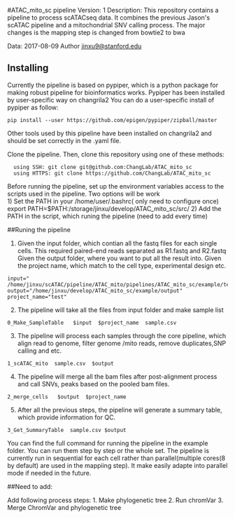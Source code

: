 #ATAC_mito_sc pipeline
Version: 1
Description: This repository contains a pipeline to process scATACseq data.  It combines the previous Jason's scATAC pipeline and a mitochondrial SNV calling process. The major changes is the mapping step is changed from bowtie2 to bwa 

Data: 2017-08-09
Author jinxu9@stanford.edu

## Installing 
Currently the pipeline is based on pypiper, which is a python package for making robust pipeline for bioinformatics works.
Pypiper has been installed by user-specific way on changrila2
You can do a user-specific install of pypiper as follow:
```
pip install --user https://github.com/epigen/pypiper/zipball/master
```
Other tools used by this pipeline have been installed on changrila2 and should be set correctly in the .yaml file.

Clone the pipeline. Then, clone this repository using one of these methods:
```
  using SSH: git clone git@github.com:ChangLab/ATAC_mito_sc
  using HTTPS: git clone https://github.com/ChangLab/ATAC_mito_sc
```
Before running the pipeline, set up the environment variables access to the scripts used in the pipeline.
Two options will be work  
	1) Set the PATH in your /home/user/.bashrc( only need to configure once)
		 export PATH=$PATH:/storage/jinxu/develop/ATAC_mito_sc/src/
	2) Add the PATH in the script, which runing the pipeline (need to add every time)


##Runing the pipeline
1) Given the input folder, which contian all the fastq files for each single cells. This required paired-end reads separated as R1.fastq and R2.fastq
   Given the output folder, where you want to put all the result into. 
   Given the project name, which match to the cell type, experimental design etc. 
```
input=" /home/jinxu/scATAC/pipeline/ATAC_mito/pipelines/ATAC_mito_sc/example/test_data/"
output="/home/jinxu/develop/ATAC_mito_sc/example/output"
project_name="test"
```
2) The pipeline will take all the files from input folder and make sample list 
```
0_Make_SampleTable   $input  $project_name  sample.csv

```
3) The pipeline will process each samples through the core pipeline, which align read to genome, filter genome /mito reads, remove duplicates,SNP calling and etc.  
```	
1_scATAC_mito  sample.csv  $output

```
4) The pipeline will merge all the bam files after post-alignment process and call SNVs, peaks based on the pooled bam files.  
```
2_merge_cells   $output  $project_name

```
5) After all the previous steps, the pipeline will generate a summary table, which provide information for QC.  
```
3_Get_SummaryTable  sample.csv $output 

```
You can find the full command for running the pipeline in the example folder. 
You can run them step by step or the whole set. 
The pipeline is currently run in sequential for each cell rather than parallel(multiple cores(8 by default) are used in the mappiing step). It make easily adapte into parallel mode if needed in the future. 

##Need to add:

Add following process steps: 
	1. Make phylogenetic tree
	2. Run chromVar
	3. Merge ChromVar and phylogenetic tree


